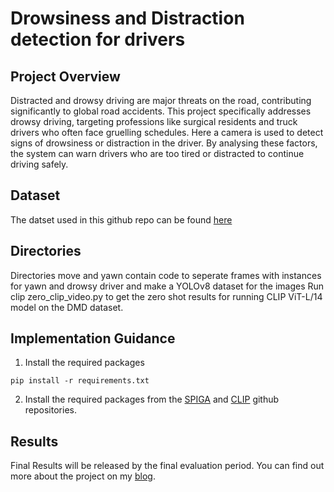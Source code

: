 # Drowsiness and Distraction detection for drivers
## Project Overview
Distracted and drowsy driving are major threats on the road, contributing significantly to global road accidents. This project specifically addresses drowsy driving, targeting professions like surgical residents and truck drivers who often face gruelling schedules. Here a camera is used to detect signs of drowsiness or distraction  in the driver. By analysing these factors, the system can warn drivers who are too tired or distracted to continue driving safely.
## Dataset
The datset used in this github repo can be found [here](https://github.com/Vicomtech/DMD-Driver-Monitoring-Dataset)
## Directories
Directories move and yawn contain code to seperate frames with instances for yawn and drowsy driver and make a YOLOv8 dataset for the images
Run clip zero_clip_video.py to get the zero shot results for running CLIP ViT-L/14 model on the DMD dataset.

## Implementation Guidance
1. Install the required packages <br>
```
pip install -r requirements.txt
```
2. Install the required packages from the [SPIGA](https://github.com/andresprados/SPIGA) and [CLIP](https://github.com/openai/CLIP) github repositories.
## Results
Final Results will be released by the final evaluation period. You can find out more about the project on my [blog](https://medium.com/@aditya.arvind97/fatigue-detection-and-driver-state-monitoring-48c75eb0eeff).

